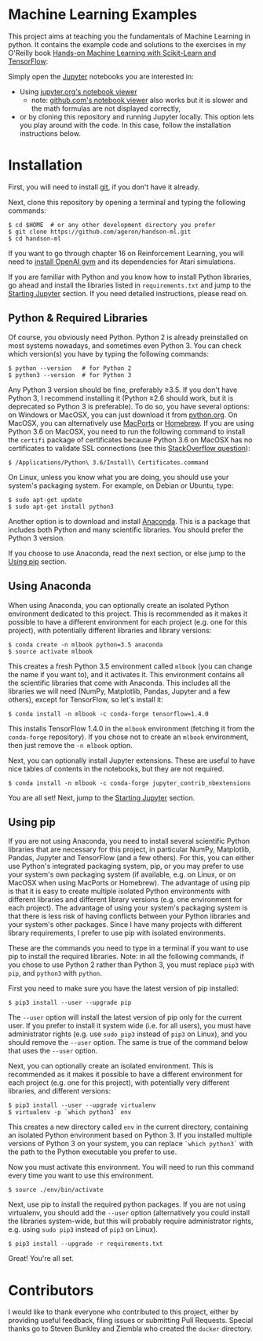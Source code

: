 Machine Learning Examples
=========================

This project aims at teaching you the fundamentals of Machine Learning in
python. It contains the example code and solutions to the exercises in my O'Reilly book [Hands-on Machine Learning with Scikit-Learn and TensorFlow](http://shop.oreilly.com/product/0636920052289.do):

Simply open the [Jupyter](http://jupyter.org/) notebooks you are interested in:

* Using [jupyter.org's notebook viewer](http://nbviewer.jupyter.org/github/ageron/handson-ml/blob/master/index.ipynb)
    * note: [github.com's notebook viewer](https://github.com/ageron/handson-ml/blob/master/index.ipynb) also works but it is slower and the math formulas are not displayed correctly,
* or by cloning this repository and running Jupyter locally. This option lets you play around with the code. In this case, follow the installation instructions below.

# Installation

First, you will need to install [git](https://git-scm.com/), if you don't have it already.

Next, clone this repository by opening a terminal and typing the following commands:

    $ cd $HOME  # or any other development directory you prefer
    $ git clone https://github.com/ageron/handson-ml.git
    $ cd handson-ml

If you want to go through chapter 16 on Reinforcement Learning, you will need to [install OpenAI gym](https://gym.openai.com/docs) and its dependencies for Atari simulations.

If you are familiar with Python and you know how to install Python libraries, go ahead and install the libraries listed in `requirements.txt` and jump to the [Starting Jupyter](#starting-jupyter) section. If you need detailed instructions, please read on.

## Python & Required Libraries
Of course, you obviously need Python. Python 2 is already preinstalled on most systems nowadays, and sometimes even Python 3. You can check which version(s) you have by typing the following commands:

    $ python --version   # for Python 2
    $ python3 --version  # for Python 3

Any Python 3 version should be fine, preferably ≥3.5. If you don't have Python 3, I recommend installing it (Python ≥2.6 should work, but it is deprecated so Python 3 is preferable). To do so, you have several options: on Windows or MacOSX, you can just download it from [python.org](https://www.python.org/downloads/). On MacOSX, you can alternatively use [MacPorts](https://www.macports.org/) or [Homebrew](https://brew.sh/). If you are using Python 3.6 on MacOSX, you need to run the following command to install the `certifi` package of certificates because Python 3.6 on MacOSX has no certificates to validate SSL connections (see this [StackOverflow question](https://stackoverflow.com/questions/27835619/urllib-and-ssl-certificate-verify-failed-error)):

    $ /Applications/Python\ 3.6/Install\ Certificates.command

On Linux, unless you know what you are doing, you should use your system's packaging system. For example, on Debian or Ubuntu, type:

    $ sudo apt-get update
    $ sudo apt-get install python3

Another option is to download and install [Anaconda](https://www.continuum.io/downloads). This is a package that includes both Python and many scientific libraries. You should prefer the Python 3 version.

If you choose to use Anaconda, read the next section, or else jump to the [Using pip](#using-pip) section.

## Using Anaconda
When using Anaconda, you can optionally create an isolated Python environment dedicated to this project. This is recommended as it makes it possible to have a different environment for each project (e.g. one for this project), with potentially different libraries and library versions:

    $ conda create -n mlbook python=3.5 anaconda
    $ source activate mlbook

This creates a fresh Python 3.5 environment called `mlbook` (you can change the name if you want to), and it activates it. This environment contains all the scientific libraries that come with Anaconda. This includes all the libraries we will need (NumPy, Matplotlib, Pandas, Jupyter and a few others), except for TensorFlow, so let's install it:

    $ conda install -n mlbook -c conda-forge tensorflow=1.4.0

This installs TensorFlow 1.4.0 in the `mlbook` environment (fetching it from the `conda-forge` repository). If you chose not to create an `mlbook` environment, then just remove the `-n mlbook` option.

Next, you can optionally install Jupyter extensions. These are useful to have nice tables of contents in the notebooks, but they are not required.

    $ conda install -n mlbook -c conda-forge jupyter_contrib_nbextensions

You are all set! Next, jump to the [Starting Jupyter](#starting-jupyter) section.

## Using pip 
If you are not using Anaconda, you need to install several scientific Python libraries that are necessary for this project, in particular NumPy, Matplotlib, Pandas, Jupyter and TensorFlow (and a few others). For this, you can either use Python's integrated packaging system, pip, or you may prefer to use your system's own packaging system (if available, e.g. on Linux, or on MacOSX when using MacPorts or Homebrew). The advantage of using pip is that it is easy to create multiple isolated Python environments with different libraries and different library versions (e.g. one environment for each project). The advantage of using your system's packaging system is that there is less risk of having conflicts between your Python libraries and your system's other packages. Since I have many projects with different library requirements, I prefer to use pip with isolated environments.

These are the commands you need to type in a terminal if you want to use pip to install the required libraries. Note: in all the following commands, if you chose to use Python 2 rather than Python 3, you must replace `pip3` with `pip`, and `python3` with `python`.

First you need to make sure you have the latest version of pip installed:

    $ pip3 install --user --upgrade pip

The `--user` option will install the latest version of pip only for the current user. If you prefer to install it system wide (i.e. for all users), you must have administrator rights (e.g. use `sudo pip3` instead of `pip3` on Linux), and you should remove the `--user` option. The same is true of the command below that uses the `--user` option.

Next, you can optionally create an isolated environment. This is recommended as it makes it possible to have a different environment for each project (e.g. one for this project), with potentially very different libraries, and different versions:

    $ pip3 install --user --upgrade virtualenv
    $ virtualenv -p `which python3` env

This creates a new directory called `env` in the current directory, containing an isolated Python environment based on Python 3. If you installed multiple versions of Python 3 on your system, you can replace `` `which python3` `` with the path to the Python executable you prefer to use.

Now you must activate this environment. You will need to run this command every time you want to use this environment.

    $ source ./env/bin/activate

Next, use pip to install the required python packages. If you are not using virtualenv, you should add the `--user` option (alternatively you could install the libraries system-wide, but this will probably require administrator rights, e.g. using `sudo pip3` instead of `pip3` on Linux).

    $ pip3 install --upgrade -r requirements.txt

Great! You're all set.

# Contributors
I would like to thank everyone who contributed to this project, either by providing useful feedback, filing issues or submitting Pull Requests. Special thanks go to Steven Bunkley and Ziembla who created the `docker` directory.
